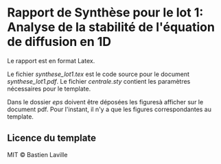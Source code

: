 # Rapport de Synthèse pour le lot 1: Analyse de la stabilité de l'équation de diffusion en 1D

Le rapport est en format Latex.

Le fichier *synthese_lot1.tex* est le code source pour le document *synthese_lot1.pdf*. Le fichier *centrale.sty* contient les paramètres nécessaires pour le template. 

Dans le dossier *eps* doivent être déposées les figuresà afficher sur le document pdf. Pour l'instant, il n'y a que les figures correspondantes au template.

## Licence du template

MIT © Bastien Laville
